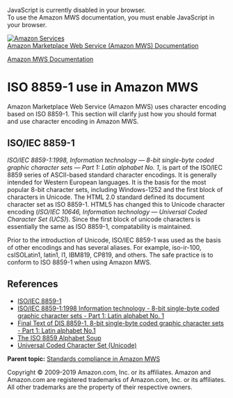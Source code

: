 <div id="MWSDX_noscript">

JavaScript is currently disabled in your browser.  
To use the Amazon MWS documentation, you must enable JavaScript in your
browser.

</div>

<div id="MWSDX_divtop">

[![Amazon
Services](https://images-na.ssl-images-amazon.com/images/G/08/mwsportal/fr_FR/amazonservices.gif
"Amazon Services")](http://services.amazon.fr)  
<span id="MWSDX_titlebar">[Amazon Marketplace Web Service (Amazon MWS)
Documentation](https://developer.amazonservices.fr/gp/mws/docs.html)</span>

</div>

<div id="MWSDX_divbottom">

<div id="MWSDX_divleft">

<div id="MWSDX_toc">

</div>

</div>

<div id="MWSDX_divright">

<div id="MWSDX_content">

<span id="MWSDX_breadcrumbs">[Amazon MWS
Documentation](https://developer.amazonservices.fr/gp/mws/docs.html)</span>

<div id="DG_ISO8859" class="nested0">

# ISO 8859-1 use in <span class="ph">Amazon MWS</span>

<div class="body">

<span class="ph">Amazon Marketplace Web Service (Amazon MWS)</span> uses
character encoding based on ISO 8859-1. This section will clarify just
how you should format and use character encoding in
<span class="ph">Amazon MWS</span>.

<div class="section">

## ISO/IEC 8859-1

*ISO/IEC 8859-1:1998, Information technology — 8-bit single-byte coded
graphic character sets — Part 1: Latin alphabet No. 1*, is part of the
ISO/IEC 8859 series of ASCII-based standard character encodings. It is
generally intended for Western European languages. It is the basis for
the most popular 8-bit character sets, including
<span class="keyword">Windows-1252</span> and the first block of
characters in <span class="keyword">Unicode</span>. The HTML 2.0
standard defined its document character set as ISO 8859-1. HTML5 has
changed this to Unicode character encoding (*ISO/IEC 10646, Information
technology — Universal Coded Character Set (UCS)*). Since the first
block of unicode characters is essentially the same as ISO 8859-1,
compatability is maintained.

Prior to the introduction of Unicode, ISO/IEC 8859-1 was used as the
basis of other encodings and has several aliases. For example,
<span class="keyword">iso-ir-100</span>,
<span class="keyword">csISOLatin1</span>,
<span class="keyword">latin1</span>, <span class="keyword">l1</span>,
<span class="keyword">IBM819</span>, <span class="keyword">CP819</span>,
and others. The safe practice is to conform to ISO 8859-1 when using
<span class="ph">Amazon MWS</span>.

</div>

<div id="DG_ISO8859__8859References" class="section">

## References

  - [ISO/IEC 8859-1](https://en.wikipedia.org/wiki/ISO/IEC_8859-1)
  - [ISO/IEC 8859-1:1998 Information technology - 8-bit single-byte
    coded graphic character sets - Part 1: Latin alphabet No.
    1](http://www.iso.org/iso/catalogue_detail?csnumber=28245)
  - [Final Text of DIS 8859-1, 8-bit single-byte coded graphic character
    sets - Part 1: Latin alphabet
    No.1](ftp://std.dkuug.dk/JTC1/sc2/wg3/docs/n411.pdf)
  - [The ISO 8859 Alphabet
    Soup](http://czyborra.com/charsets/iso8859.html)
  - [Universal Coded Character Set
    (Unicode)](https://en.wikipedia.org/wiki/Universal_Coded_Character_Set)

</div>

</div>

<div class="related-links">

<div class="familylinks">

<div class="parentlink">

**Parent topic:** [Standards compliance in Amazon
MWS](../dev_guide/DG_StandardsCompliance.html)

</div>

</div>

</div>

</div>

<div id="MWSDX_footer">

Copyright © 2009-2019 Amazon.com, Inc. or its affiliates. Amazon and
Amazon.com are registered trademarks of Amazon.com, Inc. or its
affiliates. All other trademarks are the property of their respective
owners.

</div>

</div>

</div>

<div style="clear: both;">

</div>

</div>
